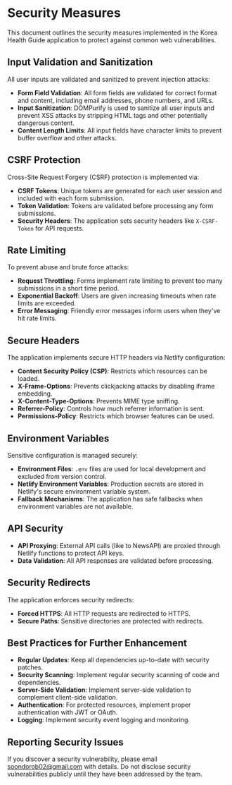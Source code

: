 # Security Measures

This document outlines the security measures implemented in the Korea Health Guide application to protect against common web vulnerabilities.

## Input Validation and Sanitization

All user inputs are validated and sanitized to prevent injection attacks:

- **Form Field Validation**: All form fields are validated for correct format and content, including email addresses, phone numbers, and URLs.
- **Input Sanitization**: DOMPurify is used to sanitize all user inputs and prevent XSS attacks by stripping HTML tags and other potentially dangerous content.
- **Content Length Limits**: All input fields have character limits to prevent buffer overflow and other attacks.

## CSRF Protection

Cross-Site Request Forgery (CSRF) protection is implemented via:

- **CSRF Tokens**: Unique tokens are generated for each user session and included with each form submission.
- **Token Validation**: Tokens are validated before processing any form submissions.
- **Security Headers**: The application sets security headers like `X-CSRF-Token` for API requests.

## Rate Limiting

To prevent abuse and brute force attacks:

- **Request Throttling**: Forms implement rate limiting to prevent too many submissions in a short time period.
- **Exponential Backoff**: Users are given increasing timeouts when rate limits are exceeded.
- **Error Messaging**: Friendly error messages inform users when they've hit rate limits.

## Secure Headers

The application implements secure HTTP headers via Netlify configuration:

- **Content Security Policy (CSP)**: Restricts which resources can be loaded.
- **X-Frame-Options**: Prevents clickjacking attacks by disabling iframe embedding.
- **X-Content-Type-Options**: Prevents MIME type sniffing.
- **Referrer-Policy**: Controls how much referrer information is sent.
- **Permissions-Policy**: Restricts which browser features can be used.

## Environment Variables

Sensitive configuration is managed securely:

- **Environment Files**: `.env` files are used for local development and excluded from version control.
- **Netlify Environment Variables**: Production secrets are stored in Netlify's secure environment variable system.
- **Fallback Mechanisms**: The application has safe fallbacks when environment variables are not available.

## API Security

- **API Proxying**: External API calls (like to NewsAPI) are proxied through Netlify functions to protect API keys.
- **Data Validation**: All API responses are validated before processing.

## Security Redirects

The application enforces security redirects:

- **Forced HTTPS**: All HTTP requests are redirected to HTTPS.
- **Secure Paths**: Sensitive directories are protected with redirects.

## Best Practices for Further Enhancement

- **Regular Updates**: Keep all dependencies up-to-date with security patches.
- **Security Scanning**: Implement regular security scanning of code and dependencies.
- **Server-Side Validation**: Implement server-side validation to complement client-side validation.
- **Authentication**: For protected resources, implement proper authentication with JWT or OAuth.
- **Logging**: Implement security event logging and monitoring.

## Reporting Security Issues

If you discover a security vulnerability, please email soondorob02@gmail.com with details.
Do not disclose security vulnerabilities publicly until they have been addressed by the team.